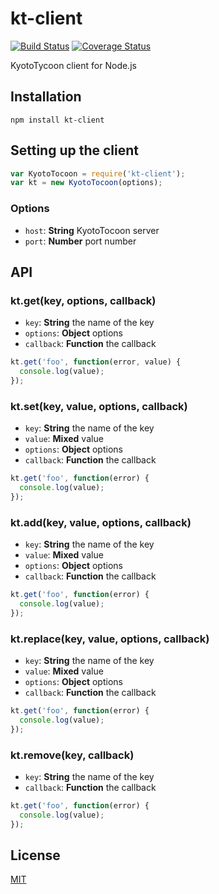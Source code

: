 # kt-client
[![Build Status](https://travis-ci.org/kamoqq/kt-client.svg?branch=master)](https://travis-ci.org/kamoqq/kt-client)
[![Coverage Status](https://coveralls.io/repos/kamoqq/kt-client/badge.svg?branch=master)](https://coveralls.io/r/kamoqq/kt-client?branch=master)

KyotoTycoon client for Node.js

## Installation

```
npm install kt-client
```

## Setting up the client

```javascript
var KyotoTocoon = require('kt-client');
var kt = new KyotoTocoon(options);
```

### Options

* `host`: **String** KyotoTocoon server
* `port`: **Number** port number

## API

### kt.get(key, options, callback)

* `key`: **String** the name of the key
* `options`: **Object** options
* `callback`: **Function** the callback

```javascript
kt.get('foo', function(error, value) {
  console.log(value);
});
```

### kt.set(key, value, options, callback)

* `key`: **String** the name of the key
* `value`: **Mixed** value
* `options`: **Object** options
* `callback`: **Function** the callback

```javascript
kt.get('foo', function(error) {
  console.log(value);
});
```

### kt.add(key, value, options, callback)

* `key`: **String** the name of the key
* `value`: **Mixed** value
* `options`: **Object** options
* `callback`: **Function** the callback

```javascript
kt.get('foo', function(error) {
  console.log(value);
});
```

### kt.replace(key, value, options, callback)

* `key`: **String** the name of the key
* `value`: **Mixed** value
* `options`: **Object** options
* `callback`: **Function** the callback

```javascript
kt.get('foo', function(error) {
  console.log(value);
});
```

### kt.remove(key, callback)

* `key`: **String** the name of the key
* `callback`: **Function** the callback

```javascript
kt.get('foo', function(error) {
  console.log(value);
});
```

## License
[MIT](https://github.com/kamoqq/kt-client/blob/master/LICENSE)
